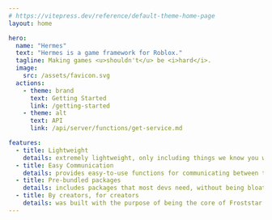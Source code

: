 ```yaml
---
# https://vitepress.dev/reference/default-theme-home-page
layout: home

hero:
  name: "Hermes"
  text: "Hermes is a game framework for Roblox."
  tagline: Making games <u>shouldn't</u> be <i>hard</i>.
  image:
    src: /assets/favicon.svg
  actions:
    - theme: brand
      text: Getting Started
      link: /getting-started
    - theme: alt
      text: API
      link: /api/server/functions/get-service.md

features:
  - title: Lightweight
    details: extremely lightweight, only including things we know you will need.
  - title: Easy Communication
    details: provides easy-to-use functions for communicating between the server and client.
  - title: Pre-bundled packages
    details: includes packages that most devs need, without being bloated.
  - title: By creators, for creators
    details: was built with the purpose of being the core of Froststar Interactive's games.
---
```


